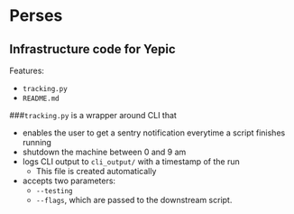 # Perses

## Infrastructure code for Yepic

Features:
* `tracking.py` 
* `README.md`

###`tracking.py` is a wrapper around CLI that
* enables the user to get a sentry notification everytime a script finishes running
* shutdown the machine between 0 and 9 am 
* logs CLI output to `cli_output/` with a timestamp of the run
	- This file is created automatically 
* accepts two parameters: 
	- `--testing`
	- `--flags`, which are passed to the downstream script.  

